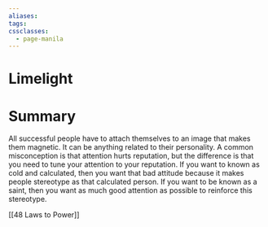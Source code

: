 ```yaml
---
aliases: 
tags: 
cssclasses:
  - page-manila
---
```

# Limelight

# Summary
All successful people have to attach themselves to an image that makes them magnetic. It can be anything related to their personality. A common misconception is that attention hurts reputation, but the difference is that you need to tune your attention to your reputation. If you want to known as cold and calculated, then you want that bad attitude because it makes people stereotype as that calculated person. If you want to be known as a saint, then you want as much good attention as possible to reinforce this stereotype.

[[48 Laws to Power]]